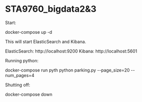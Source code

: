 # STA9760_bigdata2&3
Start:

docker-compose up -d


This will start ElasticSearch and Kibana.

ElasticSearch: http://localhost:9200 Kibana: http://localhost:5601


Running python:


docker-compose run pyth python parking.py --page_size=20 --num_pages=4


Shutting off:

docker-compose down
